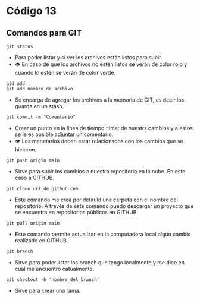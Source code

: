 # Código 13

## Comandos para GIT
```
git status
```
- Para poder listar y si ver los archivos están listos para subir.
- :eye: En caso de que los archivos no estén listos se verán de color rojo y cuando lo estén se verán de color verde.

```
gid add .
git add nombre_de_archivo
```
- Se encarga de agregar los archivos a la memoria de GIT, es decir los guarda en un stash.

```
git commit -m "Comentario"
```
- Crear un punto en la línea de tiempo :time: de nuestrs cambios y a estos se le es posible adjuntar un comentario.
- :eye: Los menetarios  deben estar relacionados con los cambios que se hicieron.
```
git push origin main
```
- Sirve para subir los cambios a nuestro repositorio en la nube. En este caso a GITHUB.
```
git clone url_de_github.com
```
- Este comando me crea por defauld una carpeta con el nombre del repositorio. A través de este comando puedo descargar un proyecto que se encuentra en repositorios públicos en GITHUB.
```
git pull origin main
```
- Este comando permite actualizar en la computadora local algún cambio realizado en GITHUB.
```
git branch
```
- Sirve para poder listar los branch que tengo localmente y me dice en cual me encuentro catualmente.
```
git checkout -b 'nombre_del_branch'
```
- Sirve para crear una rama.
